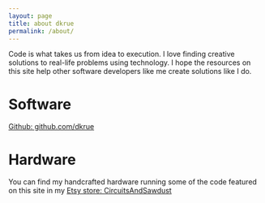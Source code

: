 ```yaml
---
layout: page
title: about dkrue
permalink: /about/
---
```


Code is what takes us from idea to execution. I love finding creative solutions to real-life problems using technology. I hope the resources on this site help other software developers like me create solutions like I do.

Software
===
[Github: github.com/dkrue](https://github.com/dkrue)

Hardware
===
You can find my handcrafted hardware running some of the code featured on this site in my [Etsy store: CircuitsAndSawdust](https://www.etsy.com/shop/CircuitsAndSawdust)
